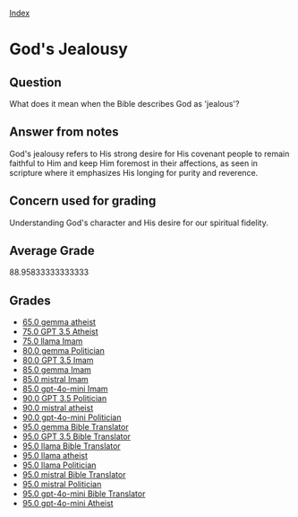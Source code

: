 
[Index](../../index.md)
# God's Jealousy
## Question
What does it mean when the Bible describes God as 'jealous'?

## Answer from notes
God's jealousy refers to His strong desire for His covenant people to remain faithful to Him and keep Him foremost in their affections, as seen in scripture where it emphasizes His longing for purity and reverence.

## Concern used for grading
Understanding God's character and His desire for our spiritual fidelity.

## Average Grade
88.95833333333333

## Grades
 * [65.0 gemma atheist](../answers/gemma_atheist/God_s_Jealousy.md)
 * [75.0 GPT 3.5 Atheist](../answers/GPT_3.5_Atheist/God_s_Jealousy.md)
 * [75.0 llama Imam](../answers/llama_Imam/God_s_Jealousy.md)
 * [80.0 gemma Politician](../answers/gemma_Politician/God_s_Jealousy.md)
 * [80.0 GPT 3.5 Imam](../answers/GPT_3.5_Imam/God_s_Jealousy.md)
 * [85.0 gemma Imam](../answers/gemma_Imam/God_s_Jealousy.md)
 * [85.0 mistral Imam](../answers/mistral_Imam/God_s_Jealousy.md)
 * [85.0 gpt-4o-mini Imam](../answers/gpt-4o-mini_Imam/God_s_Jealousy.md)
 * [90.0 GPT 3.5 Politician](../answers/GPT_3.5_Politician/God_s_Jealousy.md)
 * [90.0 mistral atheist](../answers/mistral_atheist/God_s_Jealousy.md)
 * [90.0 gpt-4o-mini Politician](../answers/gpt-4o-mini_Politician/God_s_Jealousy.md)
 * [95.0 gemma Bible Translator](../answers/gemma_Bible_Translator/God_s_Jealousy.md)
 * [95.0 GPT 3.5 Bible Translator](../answers/GPT_3.5_Bible_Translator/God_s_Jealousy.md)
 * [95.0 llama Bible Translator](../answers/llama_Bible_Translator/God_s_Jealousy.md)
 * [95.0 llama atheist](../answers/llama_atheist/God_s_Jealousy.md)
 * [95.0 llama Politician](../answers/llama_Politician/God_s_Jealousy.md)
 * [95.0 mistral Bible Translator](../answers/mistral_Bible_Translator/God_s_Jealousy.md)
 * [95.0 mistral Politician](../answers/mistral_Politician/God_s_Jealousy.md)
 * [95.0 gpt-4o-mini Bible Translator](../answers/gpt-4o-mini_Bible_Translator/God_s_Jealousy.md)
 * [95.0 gpt-4o-mini Atheist](../answers/gpt-4o-mini_Atheist/God_s_Jealousy.md)
